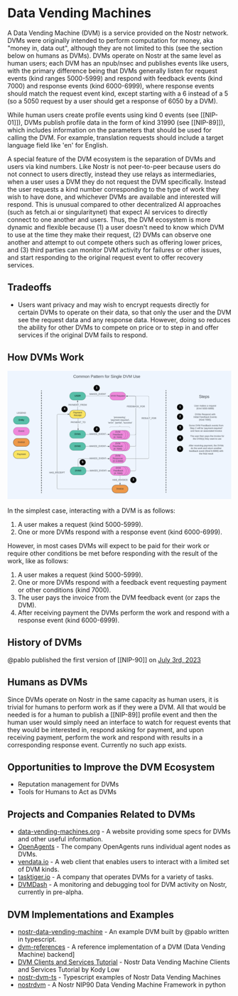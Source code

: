 # Data Vending Machines

A Data Vending Machine (DVM) is a service provided on the Nostr network. DVMs were originally intended to perform computation for money, aka "money in, data out", although they are not limited to this (see the section below on humans as DVMs). DVMs operate on Nostr at the same level as human users; each DVM has an npub/nsec and publishes events like users, with the primary difference being that DVMs generally listen for request events (kind ranges 5000-5999) and respond with feedback events (kind 7000) and response events (kind 6000-6999), where response events should match the request event kind, except starting with a 6 instead of a 5 (so a 5050 request by a user should get a response of 6050 by a DVM).

While human users create profile events using kind 0 events (see [[NIP-01]]), DVMs publish profile data in the form of kind 31990 (see [[NIP-89]]), which includes information on the parameters that should be used for calling the DVM. For example, translation requests should include a target language field like 'en' for English.

A special feature of the DVM ecosystem is the separation of DVMs and users via kind numbers. Like Nostr is not peer-to-peer because users do not connect to users directly, instead they use relays as intermediaries, when a user uses a DVM they do not request the DVM specifically. Instead the user requests a kind number corresponding to the type of work they wish to have done, and whichever DVMs are available and interested will respond. This is unusual compared to other decentralized AI approaches (such as fetch.ai or singularitynet) that expect AI services to directly connect to one another and users. Thus, the DVM ecosystem is more dynamic and flexible because (1) a user doesn't need to know which DVM to use at the time they make their request, (2) DVMs can observe one another and attempt to out compete others such as offering lower prices, and (3) third parties can monitor DVM activity for failures or other issues, and start responding to the original request event to offer recovery services.

## Tradeoffs

- Users want privacy and may wish to encrypt requests directly for certain DVMs to operate on their data, so that only the user and the DVM see the request data and any response data. However, doing so reduces the ability for other DVMs to compete on price or to step in and offer services if the original DVM fails to respond.


## How DVMs Work

![DVM Process Flow Diagram](https://github.com/dtdannen/dvmdash/blob/main/docs%2FDVM_Process_Flow.png)

In the simplest case, interacting with a DVM is as follows:

1. A user makes a request (kind 5000-5999).
2. One or more DVMs respond with a response event (kind 6000-6999).

However, in most cases DVMs will expect to be paid for their work or require other conditions be met before responding with the result of the work, like as follows:

1. A user makes a request (kind 5000-5999).
2. One or more DVMs respond with a feedback event requesting payment or other conditions (kind 7000).
3. The user pays the invoice from the DVM feedback event (or zaps the DVM).
4. After receiving payment the DVMs perform the work and respond with a response event (kind 6000-6999).

## History of DVMs

@pablo published the first version of [[NIP-90]] on [July 3rd, 2023](https://github.com/nostr-protocol/nips/commit/67e950a2009e81df1b8c91b0a2ade0596e83f168)


## Humans as DVMs

Since DVMs operate on Nostr in the same capacity as human users, it is trivial for humans to perform work as if they were a DVM. All that would be needed is for a human to publish a [[NIP-89]] profile event and then the human user would simply need an interface to watch for request events that they would be interested in, respond asking for payment, and upon receiving payment, perform the work and respond with results in a corresponding response event. Currently no such app exists. 

## Opportunities to Improve the DVM Ecosystem

- Reputation management for DVMs
- Tools for Humans to Act as DVMs


## Projects and Companies Related to DVMs

- [data-vending-machines.org](https://www.data-vending-machines.org/) - A website providing some specs for DVMs and other useful information.
- [OpenAgents](https://docs.openagents.com/python-sdk) - The company OpenAgents runs individual agent nodes as DVMs.
- [vendata.io](vendata.io) - A web client that enables users to interact with a limited set of DVM kinds.
- [tasktiger.io](https://tasktiger.io/) - A company that operates DVMs for a variety of tasks.
- [DVMDash](https://github.com/dtdannen/dvmdash) - A monitoring and debugging tool for DVM activity on Nostr, currently in pre-alpha.

## DVM Implementations and Examples

- [nostr-data-vending-machine](https://github.com/pablof7z/nostr-data-vending-machine) - An example DVM built by @pablo written in typescript.
- [dvm-references](https://github.com/pablof7z/dvm-references/) - A reference implementation of a DVM (Data Vending Machine) backend]
- [DVM Clients and Services Tutorial](https://www.youtube.com/watch?v=dAuLnNxU0Yg) - Nostr Data Vending Machine Clients and Services Tutorial by Kody Low
- [nostr-dvm-ts](https://github.com/Kodylow/nostr-dvm-ts) - Typescript examples of Nostr Data Vending Machines
- [nostrdvm](https://github.com/believethehype/nostrdvm) - A Nostr NIP90 Data Vending Machine Framework in python